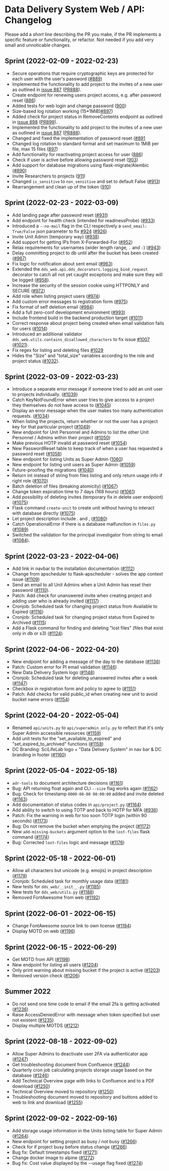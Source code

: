# Data Delivery System Web / API: Changelog

Please add a _short_ line describing the PR you make, if the PR implements a specific feature or functionality, or refactor. Not needed if you add very small and unnoticable changes.

## Sprint (2022-02-09 - 2022-02-23)

- Secure operations that require cryptographic keys are protected for each user with the user's password ([#889](https://github.com/ScilifelabDataCentre/dds_web/pull/889))
- Implemented the functionality to add project to the invites of a new user as outlined in [issue 887](https://github.com/scilifelabdatacentre/dds_web/issues/887) ([PR888](https://github.com/ScilifelabDataCentre/dds_web/pull/888)).
- Create endpoint for renewing users project access, e.g. after password reset ([886](https://github.com/ScilifelabDataCentre/dds_web/pull/885))
- Added tests for web login and change password ([900](https://github.com/ScilifelabDataCentre/dds_web/pull/900))
- Size-based log rotation working (15\*1MiB)[#897](https://github.com/ScilifelabDataCentre/dds_web/pull/897))
- Added check for project status in RemoveContents endpoint as outlined in [issue 898](https://github.com/ScilifelabDataCentre/dds_web/issues/898) ([PR899](https://github.com/ScilifelabDataCentre/dds_web/pull/899)).
- Implemented the functionality to add project to the invites of a new user as outlined in [issue 887](https://github.com/scilifelabdatacentre/dds_web/issues/887) ([PR888](https://github.com/ScilifelabDataCentre/dds_web/pull/888)).
- Changed and fixed the implementation of password reset ([#891](https://github.com/ScilifelabDataCentre/dds_web/pull/891)
- Changed log rotation to standard format and set maximum to 1MiB per file, max 15 files ([897](https://github.com/ScilifelabDataCentre/dds_web/pull/897))
- Add functionality for reactivating project access for user ([886](https://github.com/ScilifelabDataCentre/dds_web/pull/886))
- Check if user is active before allowing password reset ([903](https://github.com/ScilifelabDataCentre/dds_web/pull/903))
- Add support for database migrations using flask-migrate/Alembic ([#890](https://github.com/ScilifelabDataCentre/dds_web/pull/890))
- Invite Researchers to projects ([911](https://github.com/ScilifelabDataCentre/dds_web/pull/911))
- Changed `is_sensitive` to `non_sensitive` and set to default False ([#913](https://github.com/ScilifelabDataCentre/dds_web/pull/913))
- Rearrangement and clean up of the token ([910](https://github.com/ScilifelabDataCentre/dds_web/pull/910))

## Sprint (2022-02-23 - 2022-03-09)

- Add landing page after password reset ([#931](https://github.com/ScilifelabDataCentre/dds_web/pull/931))
- Add endpoint for health check (intended for readinessProbe) ([#933](https://github.com/ScilifelabDataCentre/dds_web/pull/933))
- Introduced a `--no-mail` flag in the CLI respectively a `send_email: True/False` json parameter to fix [#924](https://github.com/scilifelabdatacentre/dds_web/issues/924) ([#926](https://github.com/ScilifelabDataCentre/dds_web/pull/926))
- Invite Unit Admin (temporary way) ([#938](https://github.com/ScilifelabDataCentre/dds_web/pull/938))
- Add support for getting IPs from X-Forwarded-For ([#952](https://github.com/ScilifelabDataCentre/dds_web/pull/952))
- Relax requirements for usernames (wider length range, `.` and `-`) ([#943](https://github.com/ScilifelabDataCentre/dds_web/pull/943))
- Delay committing project to db until after the bucket has been created ([#967](https://github.com/ScilifelabDataCentre/dds_web/pull/967))
- Fix logic for notification about sent email ([#963](https://github.com/ScilifelabDataCentre/dds_web/pull/963))
- Extended the `dds_web.api.dds_decorators.logging_bind_request` decorator to catch all not yet caught exceptions and make sure they will be logged ([#958](https://github.com/ScilifelabDataCentre/dds_web/pull/958)).
- Increase the security of the session cookie using HTTPONLY and SECURE ([#972](https://github.com/ScilifelabDataCentre/dds_web/pull/972))
- Add role when listing project users ([#974](https://github.com/ScilifelabDataCentre/dds_web/pull/974))
- Add custom error messages to registration form ([#975](https://github.com/ScilifelabDataCentre/dds_web/pull/975))
- Fix format of self deletion email ([#984](https://github.com/ScilifelabDataCentre/dds_web/pull/984))
- Add a full zero-conf development environment ([#993](https://github.com/ScilifelabDataCentre/dds_web/pull/993))
- Include frontend build in the backend production target ([#1011](https://github.com/ScilifelabDataCentre/dds_web/pull/1011))
- Correct response about project being created when email validation fails for users ([#1014](https://github.com/ScilifelabDataCentre/dds_web/pull/1014))
- Introduced an additional validator `dds_web.utils.contains_disallowed_characters` to fix issue [#1007](https://github.com/scilifelabdatacentre/dds_web/issues/1007) ([#1021](https://github.com/ScilifelabDataCentre/dds_web/pull/1021)).
- Fix regex for listing and deleting files [#1029](https://github.com/scilifelabdatacentre/dds_web/issues/1029)
- Hides the "Size" and "total_size" variables according to the role and project status ([#1032](https://github.com/ScilifelabDataCentre/dds_web/pull/1032)).

## Sprint (2022-03-09 - 2022-03-23)

- Introduce a separate error message if someone tried to add an unit user to projects individually. ([#1039](https://github.com/ScilifelabDataCentre/dds_web/pull/1039))
- Catch KeyNotFoundError when user tries to give access to a project they themselves do not have access to ([#1045](https://github.com/ScilifelabDataCentre/dds_web/pull/1045))
- Display an error message when the user makes too many authentication requests. ([#1034](https://github.com/ScilifelabDataCentre/dds_web/pull/1034))
- When listing the projects, return whether or not the user has a project key for that particular project ([#1049](https://github.com/ScilifelabDataCentre/dds_web/pull/1049))
- New endpoint for Unit Personnel and Admins to list the other Unit Personnel / Admins within their project ([#1050](https://github.com/ScilifelabDataCentre/dds_web/pull/1050))
- Make previous HOTP invalid at password reset ([#1054](https://github.com/ScilifelabDataCentre/dds_web/pull/1054))
- New PasswordReset table to keep track of when a user has requested a password reset ([#1058](https://github.com/ScilifelabDataCentre/dds_web/pull/1058))
- New endpoint for listing Units as Super Admin ([1060](https://github.com/ScilifelabDataCentre/dds_web/pull/1060))
- New endpoint for listing unit users as Super Admin ([#1059](https://github.com/ScilifelabDataCentre/dds_web/pull/1059))
- Future-proofing the migrations ([#1040](https://github.com/ScilifelabDataCentre/dds_web/pull/1040))
- Return int instead of string from files listing and only return usage info if right role ([#1070](https://github.com/ScilifelabDataCentre/dds_web/pull/1070))
- Batch deletion of files (breaking atomicity) ([#1067](https://github.com/ScilifelabDataCentre/dds_web/pull/1067))
- Change token expiration time to 7 days (168 hours) ([#1061](https://github.com/ScilifelabDataCentre/dds_web/pull/1061))
- Add possibility of deleting invites (temporary fix in delete user endpoint) ([#1075](https://github.com/ScilifelabDataCentre/dds_web/pull/1075))
- Flask command `create-unit` to create unit without having to interact with database directly ([#1075](https://github.com/ScilifelabDataCentre/dds_web/pull/1075))
- Let project description include . and , ([#1080](https://github.com/ScilifelabDataCentre/dds_web/pull/1080))
- Catch OperationalError if there is a database malfunction in `files.py` ([#1089](https://github.com/ScilifelabDataCentre/dds_web/pull/1089))
- Switched the validation for the principal investigator from string to email ([#1084](https://github.com/ScilifelabDataCentre/dds_web/pull/1084)).

## Sprint (2022-03-23 - 2022-04-06)

- Add link in navbar to the installation documentation ([#1112](https://github.com/ScilifelabDataCentre/dds_web/pull/1112))
- Change from apscheduler to flask-apscheduler - solves the app context issue ([#1109](https://github.com/ScilifelabDataCentre/dds_web/pull/1109))
- Send an email to all Unit Admins when a Unit Admin has reset their password ([#1110](https://github.com/ScilifelabDataCentre/dds_web/pull/1110)).
- Patch: Add check for unanswered invite when creating project and adding user who is already invited ([#1117](https://github.com/ScilifelabDataCentre/dds_web/pull/1117))
- Cronjob: Scheduled task for changing project status from Available to Expired ([#1116](https://github.com/ScilifelabDataCentre/dds_web/pull/1116))
- Cronjob: Scheduled task for changing project status from Expired to Archived ([#1115](https://github.com/ScilifelabDataCentre/dds_web/pull/1115))
- Add a Flask command for finding and deleting "lost files" (files that exist only in db or s3) ([#1124](https://github.com/ScilifelabDataCentre/dds_web/pull/1124))

## Sprint (2022-04-06 - 2022-04-20)

- New endpoint for adding a message of the day to the database ([#1136](https://github.com/ScilifelabDataCentre/dds_web/pull/1136))
- Patch: Custom error for PI email validation ([#1146](https://github.com/ScilifelabDataCentre/dds_web/pull/1146))
- New Data Delivery System logo ([#1148](https://github.com/ScilifelabDataCentre/dds_web/pull/1148))
- Cronjob: Scheduled task for deleting unanswered invites after a week ([#1147](https://github.com/ScilifelabDataCentre/dds_web/pull/1147))
- Checkbox in registration form and policy to agree to ([#1151](https://github.com/ScilifelabDataCentre/dds_web/pull/1151))
- Patch: Add checks for valid public_id when creating new unit to avoid bucket name errors ([#1154](https://github.com/ScilifelabDataCentre/dds_web/pull/1154))

## Sprint (2022-04-20 - 2022-05-04)

- Renamed `api/units.py` to `api/superadmin_only.py` to reflect that it's only Super Admin accessible resources ([#1159](https://github.com/ScilifelabDataCentre/dds_web/pull/1159))
- Add unit tests for the "set_available_to_expired" and "set_expired_to_archived" functions ([#1158](https://github.com/ScilifelabDataCentre/dds_web/pull/1158))
- DC Branding: SciLifeLab logo + "Data Delivery System" in nav bar & DC branding in footer ([#1160](https://github.com/ScilifelabDataCentre/dds_web/pull/1160))

## Sprint (2022-05-04 - 2022-05-18)

- `adr-tools` to document architecture decisions ([#1161](https://github.com/ScilifelabDataCentre/dds_web/pull/1161))
- Bug: API returning float again and CLI `--size` flag works again ([#1162](https://github.com/ScilifelabDataCentre/dds_web/pull/1162))
- Bug: Check for timestamp `0000-00-00 00:00:00` added and invite deleted ([#1163](https://github.com/ScilifelabDataCentre/dds_web/pull/1163))
- Add documentation of status codes in `api/project.py` ([#1164](https://github.com/ScilifelabDataCentre/dds_web/pull/1164))
- Add ability to switch to using TOTP and back to HOTP for MFA ([#936](https://github.com/scilifelabdatacentre/dds_web/issues/936))
- Patch: Fix the warning in web for too soon TOTP login (within 90 seconds) ([#1173](https://github.com/ScilifelabDataCentre/dds_web/pull/1173))
- Bug: Do not remove the bucket when emptying the project ([#1172](https://github.com/ScilifelabDataCentre/dds_web/pull/1172))
- New `add-missing-buckets` argument option to the `lost-files` flask command ([#1174](https://github.com/ScilifelabDataCentre/dds_web/pull/1174))
- Bug: Corrected `lost-files` logic and message ([#1176](https://github.com/ScilifelabDataCentre/dds_web/pull/1176))

## Sprint (2022-05-18 - 2022-06-01)

- Allow all characters but unicode (e.g. emojis) in project description ([#1178](https://github.com/ScilifelabDataCentre/dds_web/pull/1178))
- Cronjob: Scheduled task for monthly usage data ([#1181](https://github.com/ScilifelabDataCentre/dds_web/pull/1181))
- New tests for `dds_web/__init__.py` ([#1185](https://github.com/ScilifelabDataCentre/dds_web/pull/1185))
- New tests for `dds_web/utils.py` ([#1188](https://github.com/ScilifelabDataCentre/dds_web/pull/1188))
- Removed FontAwesome from web ([#1192](https://github.com/ScilifelabDataCentre/dds_web/pull/1192))

## Sprint (2022-06-01 - 2022-06-15)

- Change FontAwesome source link to own license ([#1194](https://github.com/ScilifelabDataCentre/dds_web/pull/1194))
- Display MOTD on web ([#1196](https://github.com/ScilifelabDataCentre/dds_web/pull/1196))

## Sprint (2022-06-15 - 2022-06-29)

- Get MOTD from API ([#1198](https://github.com/ScilifelabDataCentre/dds_web/pull/1198))
- New endpoint for listing all users ([#1204](https://github.com/ScilifelabDataCentre/dds_web/pull/1204))
- Only print warning about missing bucket if the project is active ([#1203](https://github.com/ScilifelabDataCentre/dds_web/pull/1203))
- Removed version check ([#1206](https://github.com/ScilifelabDataCentre/dds_web/pull/1206))

## Summer 2022

- Do not send one time code to email if the email 2fa is getting activated ([#1236](https://github.com/ScilifelabDataCentre/dds_web/pull/1236))
- Raise AccessDeniedError with message when token specified but user not existent ([#1235](https://github.com/ScilifelabDataCentre/dds_web/pull/1235))
- Display multiple MOTDS ([#1212](https://github.com/ScilifelabDataCentre/dds_web/pull/1212))

## Sprint (2022-08-18 - 2022-09-02)

- Allow Super Admins to deactivate user 2FA via authenticator app ([#1247](https://github.com/ScilifelabDataCentre/dds_web/pull/1247))
- Get troubleshooting document from Confluence ([#1244](https://github.com/ScilifelabDataCentre/dds_web/pull/1244))
- Quarterly cron job calculating projects storage usage based on the database ([#1246](https://github.com/ScilifelabDataCentre/dds_web/pull/1246))
- Add Technical Overview page with links to Confluence and to a PDF download ([#1250](https://github.com/ScilifelabDataCentre/dds_web/pull/1250))
- Technical Overview moved to repository ([#1250](https://github.com/ScilifelabDataCentre/dds_web/pull/1253))
- Troubleshooting document moved to repository and buttons added to web to link and download ([#1255](https://github.com/ScilifelabDataCentre/dds_web/pull/1255))

## Sprint (2022-09-02 - 2022-09-16)

- Add storage usage information in the Units listing table for Super Admin ([#1264](https://github.com/ScilifelabDataCentre/dds_web/pull/1264))
- New endpoint for setting project as busy / not busy ([#1266](https://github.com/ScilifelabDataCentre/dds_web/pull/1266))
- Check for if project busy before status change ([#1266](https://github.com/ScilifelabDataCentre/dds_web/pull/1266))
- Bug fix: Default timestamps fixed ([#1271](https://github.com/ScilifelabDataCentre/dds_web/pull/1271))
- Change docker image to alpine ([#1272](https://github.com/ScilifelabDataCentre/dds_web/pull/1272))
- Bug fix: Cost value displayed by the --usage flag fixed ([#1274](https://github.com/ScilifelabDataCentre/dds_web/pull/1274))
